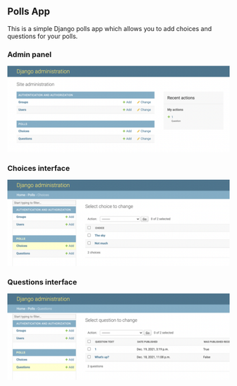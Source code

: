 ## Polls App

This is a simple Django polls app which allows you to add choices and questions for your polls.

### Admin panel

![](./assets/admin_panel.png)

### Choices interface

![](./assets/choices_interface.png)

### Questions interface

![](./assets/questions_interface.png)